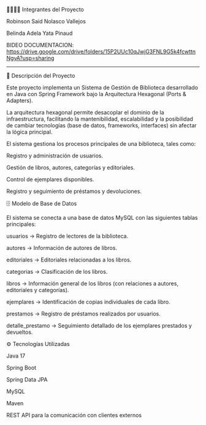 👨‍💻👩‍💻 Integrantes del Proyecto

Robinson Said Nolasco Vallejos

Belinda Adela Yata Pinaud

BIDEO DOCUMENTACION:
https://drive.google.com/drive/folders/15P2UUc10qJwjG3FNL9G5k4fcwttnNgyA?usp=sharing

--------------------------------------

📝 Descripción del Proyecto

Este proyecto implementa un Sistema de Gestión de Biblioteca desarrollado en Java con Spring Framework bajo la Arquitectura Hexagonal (Ports & Adapters).

La arquitectura hexagonal permite desacoplar el dominio de la infraestructura, facilitando la mantenibilidad, escalabilidad y la posibilidad de cambiar tecnologías (base de datos, frameworks, interfaces) sin afectar la lógica principal.

El sistema gestiona los procesos principales de una biblioteca, tales como:

Registro y administración de usuarios.

Gestión de libros, autores, categorías y editoriales.

Control de ejemplares disponibles.

Registro y seguimiento de préstamos y devoluciones.

🗄️ Modelo de Base de Datos

El sistema se conecta a una base de datos MySQL con las siguientes tablas principales:

usuarios → Registro de lectores de la biblioteca.

autores → Información de autores de libros.

editoriales → Editoriales relacionadas a los libros.

categorias → Clasificación de los libros.

libros → Información general de los libros (con relaciones a autores, editoriales y categorías).

ejemplares → Identificación de copias individuales de cada libro.

prestamos → Registro de préstamos realizados por usuarios.

detalle_prestamo → Seguimiento detallado de los ejemplares prestados y devueltos.

⚙️ Tecnologías Utilizadas

Java 17

Spring Boot

Spring Data JPA

MySQL

Maven

REST API para la comunicación con clientes externos
